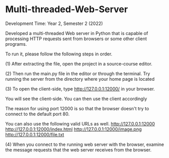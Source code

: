 # Multi-threaded-Web-Server

Development Time: Year 2, Semester 2 (2022)

Developed a multi-threaded Web server in Python that is capable of processing HTTP requests sent from browsers or some other client programs.

To run it, please follow the following steps in order.

(1) After extracting the file, open the project in a source-course editor.

(2) Then run the main.py file in the editor or through the terminal. Try running the server from the directory where your home page is located

(3) To open the client-side, type http://127.0.0.1:12000/  in your browser.

You will see the client-side. You can then use the client accordingly

The reason for using port 12000 is so that the browser doesn't try to connect to the default port 80.

You can also use the following valid URLs as well.
http://127.0.0.1:12000
http://127.0.0.1:12000/index.html
http://127.0.0.1:12000/image.png
http://127.0.0.1:12000/file.txt

(4) When you connect to the running web server with the browser, examine the message requests that the web server receives from the browser.
